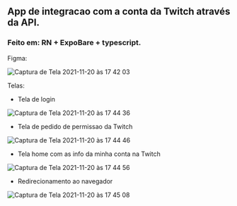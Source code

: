 ## App de integracao com a conta da Twitch através da API.

### Feito em: RN + ExpoBare + typescript.


Figma:

![Captura de Tela 2021-11-20 às 17 42 03](https://user-images.githubusercontent.com/65136543/142740400-47225a83-7935-4651-af65-fffccdb1750d.png)

Telas:

* Tela de login

![Captura de Tela 2021-11-20 às 17 44 36](https://user-images.githubusercontent.com/65136543/142740446-4e0dcbc1-268b-4525-bf33-51f397c493e5.png)

* Tela de pedido de permissao da Twitch

![Captura de Tela 2021-11-20 às 17 44 46](https://user-images.githubusercontent.com/65136543/142740451-a6484a17-03cb-42df-b12e-3007c0b0cbff.png)

* Tela home com as info da minha conta na Twitch

![Captura de Tela 2021-11-20 às 17 44 56](https://user-images.githubusercontent.com/65136543/142740456-f956ed6e-c145-48fd-b943-6fcf74d15aeb.png)

* Redirecionamento ao navegador 

![Captura de Tela 2021-11-20 às 17 45 08](https://user-images.githubusercontent.com/65136543/142740466-4b80e653-defd-4b03-90ca-f1696fdcdcbd.png)
